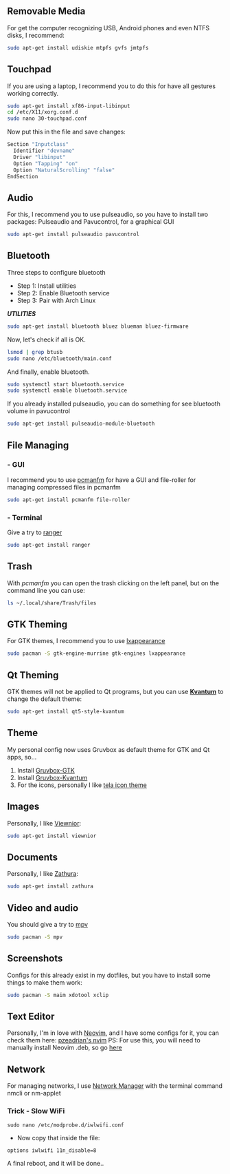 ## Removable Media
For get the computer recognizing USB, Android phones and even NTFS disks, I recommend:
```bash
sudo apt-get install udiskie mtpfs gvfs jmtpfs
```


## Touchpad
If you are using a laptop, I recommend you to do this for have all gestures working correctly.
```bash
sudo apt-get install xf86-input-libinput
cd /etc/X11/xorg.conf.d
sudo nano 30-touchpad.conf
```

Now put this in the file and save changes:
```bash
Section "Inputclass"
  Identifier "devname"
  Driver "libinput"
  Option "Tapping" "on"
  Option "NaturalScrolling" "false"
EndSection
```


## Audio
For this, I recommend you to use pulseaudio, so you have to install two packages: Pulseaudio and Pavucontrol, for a graphical GUI
```bash
sudo apt-get install pulseaudio pavucontrol
```

## Bluetooth
Three steps to configure bluetooth
- Step 1: Install utilities
- Step 2: Enable Bluetooth service
- Step 3: Pair with Arch Linux


***UTILITIES***
```bash
sudo apt-get install bluetooth bluez blueman bluez-firmware
```

Now, let's check if all is OK.
```bash
lsmod | grep btusb
sudo nano /etc/bluetooth/main.conf
```

And finally, enable bluetooth.
```bash
sudo systemctl start bluetooth.service
sudo systemctl enable bluetooth.service
```

If you already installed pulseaudio, you can do something for see bluetooth volume in pavucontrol
```bash
sudo apt-get install pulseaudio-module-bluetooth
```


## File Managing
### - GUI
I recommend you to use [pcmanfm](https://wiki.archlinux.org/title/PCManFM) for have a GUI and file-roller for managing compressed files in pcmanfm
```bash
sudo apt-get install pcmanfm file-roller
```

### - Terminal
Give a try to [ranger](https://github.com/ranger/ranger)
```bash
sudo apt-get install ranger
```

## Trash
With *pcmanfm* you can open the trash clicking on the left panel, but on the command
line you can use:

```bash
ls ~/.local/share/Trash/files
```

## GTK Theming
For GTK themes, I recommend you to use [lxappearance](https://github.com/lxde/lxappearance)
```bash
sudo pacman -S gtk-engine-murrine gtk-engines lxappearance
```

## Qt Theming

GTK themes will not be applied to Qt programs, but you can use
[**Kvantum**](https://archlinux.org/packages/?name=kvantum-qt5) to change the
default theme:

```bash
sudo apt-get install qt5-style-kvantum
```


## Theme
My personal config now uses Gruvbox as default theme for GTK and Qt apps, so...
1. Install [Gruvbox-GTK](https://github.com/Fausto-Korpsvart/Gruvbox-GTK-Theme)
2. Install [Gruvbox-Kvantum](https://github.com/thefallnn/Gruvbox-Kvantum/tree/gruvbox-fallnn)
3. For the icons, personally I like [tela icon theme](https://github.com/vinceliuice/Tela-icon-theme)

## Images
Personally, I like [Viewnior](https://github.com/hellosiyan/Viewnior):
```bash
sudo apt-get install viewnior
```

## Documents
Personally, I like [Zathura](https://github.com/pwmt/zathura):
```bash
sudo apt-get install zathura
```


## Video and audio
You should give a try to 
[mpv](https://github.com/mpv-player/mpv)

```bash
sudo pacman -S mpv
```

## Screenshots
Configs for this already exist in my dotfiles, but you have to install some things to make them work:
```bash
sudo pacman -S maim xdotool xclip
```

## Text Editor
Personally, I'm in love with [Neovim](https://neovim.io/), and I have some configs for it, you can check them here:
[pzeadrian's nvim](https://github.com/pzeadrian/configNeovim_lua)
PS: For use this, you will need to manually install Neovim .deb, so go [here](https://github.com/neovim/neovim)

## Network
For managing networks, I use [Network Manager](https://wiki.archlinux.org/title/NetworkManager) with the terminal command nmcli or nm-applet
### Trick - Slow WiFi
```
sudo nano /etc/modprobe.d/iwlwifi.conf
```
- Now copy that inside the file:
```
options iwlwifi 11n_disable=8
```

A final reboot, and it will be done..
